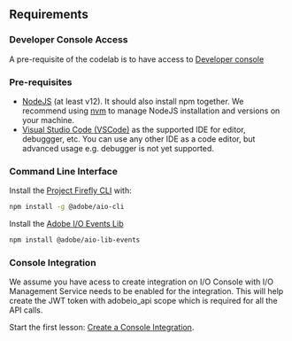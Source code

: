 ## Requirements

### Developer Console Access
A pre-requisite of the codelab is to have access to [Developer console](https://console.adobe.io/home) 

### Pre-requisites

- [NodeJS](https://nodejs.org/en/download/) (at least v12). It should also install npm together. We recommend using [nvm](https://github.com/nvm-sh/nvm/blob/master/README.md) to manage NodeJS installation and versions on your machine.  
- [Visual Studio Code (VSCode)](https://code.visualstudio.com/download) as the supported IDE for editor, debuggger, etc. You can use any other IDE as a code editor, but advanced usage e.g. debugger is not yet supported.

### Command Line Interface

Install the [Project Firefly CLI](https://github.com/adobe/aio-cli) with: 
```bash
npm install -g @adobe/aio-cli
```     

Install the [Adobe I/O Events Lib](https://github.com/adobe/aio-lib-events)
```bash
npm install @adobe/aio-lib-events
```  
### Console Integration

We assume you have acess to create integration on I/O Console with I/O Management Service needs to be enabled for the integration. This will help create the JWT token with adobeio_api scope which is required for all the API calls. 

Start the first lesson: [Create a Console Integration](/lessons/lesson1.md).